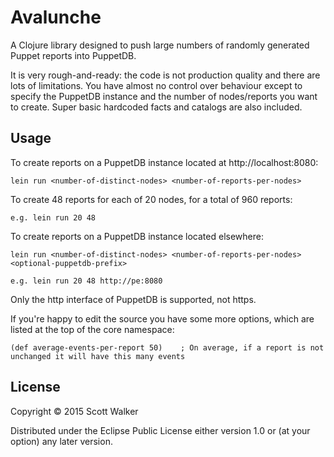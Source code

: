 # Avalunche

A Clojure library designed to push large numbers of randomly generated Puppet reports into PuppetDB.

It is very rough-and-ready: the code is not production quality and there are lots of limitations. You have almost no
control over behaviour except to specify the PuppetDB instance and the number of nodes/reports you want to create. 
Super basic hardcoded facts and catalogs are also included.

## Usage

To create reports on a PuppetDB instance located at http://localhost:8080:

    lein run <number-of-distinct-nodes> <number-of-reports-per-nodes>

To create 48 reports for each of 20 nodes, for a total of 960 reports:

    e.g. lein run 20 48

To create reports on a PuppetDB instance located elsewhere:

    lein run <number-of-distinct-nodes> <number-of-reports-per-nodes> <optional-puppetdb-prefix>

    e.g. lein run 20 48 http://pe:8080

Only the http interface of PuppetDB is supported, not https.

If you're happy to edit the source you have some more options, which are listed at the top of the core namespace:

    (def average-events-per-report 50)    ; On average, if a report is not unchanged it will have this many events


## License

Copyright © 2015 Scott Walker

Distributed under the Eclipse Public License either version 1.0 or (at your option) any later version.
